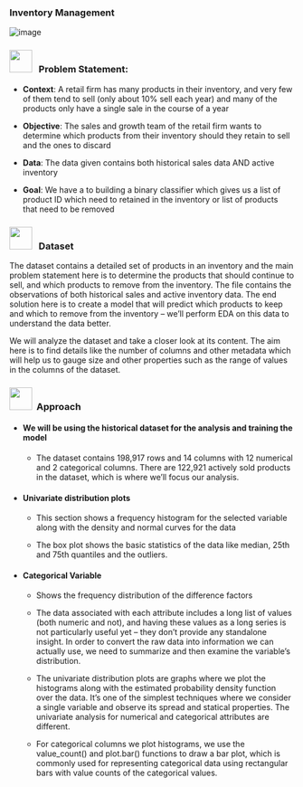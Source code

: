 ### Inventory Management
![image](https://user-images.githubusercontent.com/13950516/162671469-439c2144-cb8a-41e2-ad26-a91c361cb248.png)

### <img src="https://user-images.githubusercontent.com/13950516/162672483-4d953e53-2d6b-49d6-81ba-e7daa4a54351.png" width="40" height="40" />  &nbsp; Problem Statement:


-  **Context**: A retail firm has many products in their inventory, and very few of them tend to sell (only about 10% sell each year) and many of the products only have a single sale in the course of a year

-  **Objective**: The sales and growth team of the retail firm wants to determine which products from their inventory should they retain to sell and the ones to discard

-  **Data**: The data given contains both historical sales data AND active inventory

-  **Goal**: We have a to building a binary classifier which gives us a list of product ID which need to retained in the inventory or list of products that need to be removed



### <img src="https://user-images.githubusercontent.com/13950516/162672846-869bf047-63a7-489f-9b33-4f4a3beab1b2.png" width="40" height="40" /> &nbsp; Dataset
The dataset contains a detailed set of products in an inventory and the main problem statement here is to determine the products that should continue to sell, and which products to remove from the inventory. The file contains the observations of both historical sales and active inventory data. The end solution here is to create a model that will predict which products to keep and which to remove from the inventory – we’ll perform EDA on this data to understand the data better.

We will analyze the dataset and take a closer look at its content. The aim here is to find details like the number of columns and other metadata which will help us to gauge size and other properties such as the range of values in the columns of the dataset.

### <img src="https://user-images.githubusercontent.com/13950516/162673345-5ea37d71-b9e4-47b7-aa6e-c43921d7b2d0.png" width="40" height="40" />&nbsp; Approach

- #### We will be using the historical dataset for the analysis and training the model
  - The dataset contains 198,917 rows and 14 columns with 12 numerical and 2 categorical columns. There are 122,921 actively sold products in the dataset, which is where we’ll focus our analysis.
- #### Univariate distribution plots
  - This section shows a frequency histogram for the selected variable along with the density and normal curves for the data

  - The box plot shows the basic statistics of the data like median, 25th and 75th quantiles and the outliers.

- #### Categorical Variable

  - Shows the frequency distribution of the difference factors

  - The data associated with each attribute includes a long list of values (both numeric and not), and having these values as a long series is not particularly useful yet – they don’t provide any standalone insight. In order to convert the raw data into information we can actually use, we need to summarize and then examine the variable’s distribution.

  - The univariate distribution plots are graphs where we plot the histograms along with the estimated probability density function over the data. It’s one of the simplest techniques where we consider a single variable and observe its spread and statical properties. The univariate analysis for numerical and categorical attributes are different.
 
  - For categorical columns we plot histograms, we use the value_count() and plot.bar() functions to draw a bar plot, which is commonly used for representing categorical data using rectangular bars with value counts of the categorical values. 
